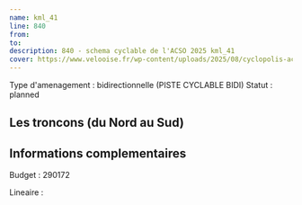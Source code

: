 ```yaml
---
name: kml_41 
line: 840
from: 
to:  
description: 840 - schema cyclable de l'ACSO 2025 kml_41 
cover: https://www.velooise.fr/wp-content/uploads/2025/08/cyclopolis-acso-840.jpg
---
```

Type d'amenagement : bidirectionnelle (PISTE CYCLABLE BIDI)
Statut : planned
## Les troncons (du Nord au Sud)

## Informations complementaires

Budget  : 290172 

Lineaire :

